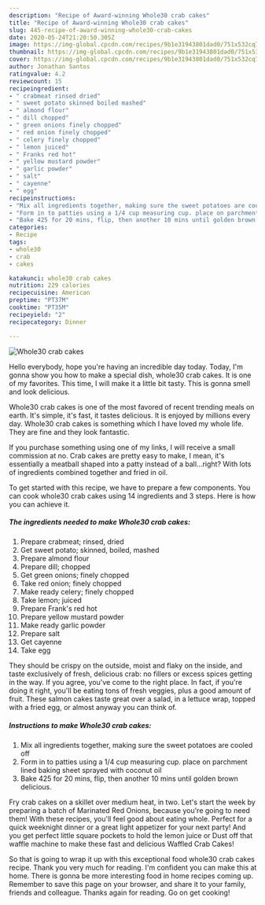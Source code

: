 ```yaml
---
description: "Recipe of Award-winning Whole30 crab cakes"
title: "Recipe of Award-winning Whole30 crab cakes"
slug: 445-recipe-of-award-winning-whole30-crab-cakes
date: 2020-05-24T21:20:50.305Z
image: https://img-global.cpcdn.com/recipes/9b1e31943801dad0/751x532cq70/whole30-crab-cakes-recipe-main-photo.jpg
thumbnail: https://img-global.cpcdn.com/recipes/9b1e31943801dad0/751x532cq70/whole30-crab-cakes-recipe-main-photo.jpg
cover: https://img-global.cpcdn.com/recipes/9b1e31943801dad0/751x532cq70/whole30-crab-cakes-recipe-main-photo.jpg
author: Jonathan Santos
ratingvalue: 4.2
reviewcount: 15
recipeingredient:
- " crabmeat rinsed dried"
- " sweet potato skinned boiled mashed"
- " almond flour"
- " dill chopped"
- " green onions finely chopped"
- " red onion finely chopped"
- " celery finely chopped"
- " lemon juiced"
- " Franks red hot"
- " yellow mustard powder"
- " garlic powder"
- " salt"
- " cayenne"
- " egg"
recipeinstructions:
- "Mix all ingredients together, making sure the sweet potatoes are cooled off"
- "Form in to patties using a 1/4 cup measuring cup. place on parchment lined baking sheet sprayed with coconut oil"
- "Bake 425 for 20 mins, flip, then another 10 mins until golden brown delicious."
categories:
- Recipe
tags:
- whole30
- crab
- cakes

katakunci: whole30 crab cakes 
nutrition: 229 calories
recipecuisine: American
preptime: "PT37M"
cooktime: "PT35M"
recipeyield: "2"
recipecategory: Dinner

---
```



![Whole30 crab cakes](https://img-global.cpcdn.com/recipes/9b1e31943801dad0/751x532cq70/whole30-crab-cakes-recipe-main-photo.jpg)

Hello everybody, hope you're having an incredible day today. Today, I'm gonna show you how to make a special dish, whole30 crab cakes. It is one of my favorites. This time, I will make it a little bit tasty. This is gonna smell and look delicious.

Whole30 crab cakes is one of the most favored of recent trending meals on earth. It's simple, it's fast, it tastes delicious. It is enjoyed by millions every day. Whole30 crab cakes is something which I have loved my whole life. They are fine and they look fantastic.

If you purchase something using one of my links, I will receive a small commission at no. Crab cakes are pretty easy to make, I mean, it&#39;s essentially a meatball shaped into a patty instead of a ball…right? With lots of ingredients combined together and fried in oil.


To get started with this recipe, we have to prepare a few components. You can cook whole30 crab cakes using 14 ingredients and 3 steps. Here is how you can achieve it.

<!--inarticleads1-->

##### The ingredients needed to make Whole30 crab cakes:

1. Prepare  crabmeat; rinsed, dried
1. Get  sweet potato; skinned, boiled, mashed
1. Prepare  almond flour
1. Prepare  dill; chopped
1. Get  green onions; finely chopped
1. Take  red onion; finely chopped
1. Make ready  celery; finely chopped
1. Take  lemon; juiced
1. Prepare  Frank&#39;s red hot
1. Prepare  yellow mustard powder
1. Make ready  garlic powder
1. Prepare  salt
1. Get  cayenne
1. Take  egg


They should be crispy on the outside, moist and flaky on the inside, and taste exclusively of fresh, delicious crab: no fillers or excess spices getting in the way. If you agree, you&#39;ve come to the right place. In fact, if you&#39;re doing it right, you&#39;ll be eating tons of fresh veggies, plus a good amount of fruit. These salmon cakes taste great over a salad, in a lettuce wrap, topped with a fried egg, or almost anyway you can think of. 

<!--inarticleads2-->

##### Instructions to make Whole30 crab cakes:

1. Mix all ingredients together, making sure the sweet potatoes are cooled off
1. Form in to patties using a 1/4 cup measuring cup. place on parchment lined baking sheet sprayed with coconut oil
1. Bake 425 for 20 mins, flip, then another 10 mins until golden brown delicious.


Fry crab cakes on a skillet over medium heat, in two. Let&#39;s start the week by preparing a batch of Marinated Red Onions, because you&#39;re going to need them! With these recipes, you&#39;ll feel good about eating whole. Perfect for a quick weeknight dinner or a great light appetizer for your next party! And you get perfect little square pockets to hold the lemon juice or Dust off that waffle machine to make these fast and delicious Waffled Crab Cakes! 

So that is going to wrap it up with this exceptional food whole30 crab cakes recipe. Thank you very much for reading. I'm confident you can make this at home. There is gonna be more interesting food in home recipes coming up. Remember to save this page on your browser, and share it to your family, friends and colleague. Thanks again for reading. Go on get cooking!
